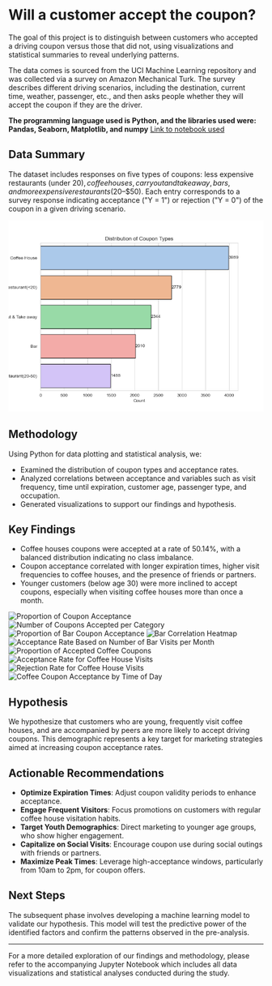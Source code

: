 # Will a customer accept the coupon? 

The goal of this project is to distinguish between customers who accepted a driving coupon versus those that did not, using visualizations and statistical summaries to reveal underlying patterns.

The data comes is sourced from the UCI Machine Learning repository and was collected via a survey on Amazon Mechanical Turk. The survey describes different driving scenarios, including the destination, current time, weather, passenger, etc., and then asks people whether they will accept the coupon if they are the driver.

**The programming language used is Python, and the libraries used were: Pandas, Seaborn, Matplotlib, and numpy**
[Link to notebook used]([/p/notebook](https://github.com/tildahh/Will_the_customer_accept_the_coupon/prompt.ipynb))

## Data Summary

The dataset includes responses on five types of coupons: less expensive restaurants (under $20), coffee houses, carry out and take away, bars, and more expensive restaurants ($20–$50). Each entry corresponds to a survey response indicating acceptance ("Y = 1") or rejection ("Y = 0") of the coupon in a given driving scenario.

![Distribution of Coupon Types](/images/coupon_distribution.png)

## Methodology

Using Python for data plotting and statistical analysis, we:
- Examined the distribution of coupon types and acceptance rates.
- Analyzed correlations between acceptance and variables such as visit frequency, time until expiration, customer age, passenger type, and occupation.
- Generated visualizations to support our findings and hypothesis.

## Key Findings

- Coffee houses coupons were accepted at a rate of 50.14%, with a balanced distribution indicating no class imbalance.
- Coupon acceptance correlated with longer expiration times, higher visit frequencies to coffee houses, and the presence of friends or partners.
- Younger customers (below age 30) were more inclined to accept coupons, especially when visiting coffee houses more than once a month.

![Proportion of Coupon Acceptance](https://github.com/tildahh/Will_the_customer_accept_the_coupon/images/all_coupon_acceptance.png)
![Number of Coupons Accepted per Category](https://github.com/tildahh/Will_the_customer_accept_the_coupon/images/all_coupons_acceptance_ratio.png)
![Proportion of Bar Coupon Acceptance](https://github.com/tildahh/Will_the_customer_accept_the_coupon/images/bar_coupon_acceptance.png)
![Bar Correlation Heatmap](https://github.com/tildahh/Will_the_customer_accept_the_coupon/images/bar_correlation_heatmap.png)
![Acceptance Rate Based on Number of Bar Visits per Month](https://github.com/tildahh/Will_the_customer_accept_the_coupon/images/bar_acceptance_rate_frequency_category.png)
![Proportion of Accepted Coffee Coupons](https://github.com/tildahh/Will_the_customer_accept_the_coupon/images/coffee_coupon_acceptance.png)
![Acceptance Rate for Coffee House Visits](https://github.com/tildahh/Will_the_customer_accept_the_coupon/images/coffee_acceptance_rate_frequency_detailed.png)
![Rejection Rate for Coffee House Visits](https://github.com/tildahh/Will_the_customer_accept_the_coupon/images/to/coffee_rejection_rate.png)
![Coffee Coupon Acceptance by Time of Day](https://github.com/tildahh/Will_the_customer_accept_the_coupon/images/to/coffee_acceptance_by_time.png)

## Hypothesis

We hypothesize that customers who are young, frequently visit coffee houses, and are accompanied by peers are more likely to accept driving coupons. This demographic represents a key target for marketing strategies aimed at increasing coupon acceptance rates.

## Actionable Recommendations

- **Optimize Expiration Times**: Adjust coupon validity periods to enhance acceptance.
- **Engage Frequent Visitors**: Focus promotions on customers with regular coffee house visitation habits.
- **Target Youth Demographics**: Direct marketing to younger age groups, who show higher engagement.
- **Capitalize on Social Visits**: Encourage coupon use during social outings with friends or partners.
- **Maximize Peak Times**: Leverage high-acceptance windows, particularly from 10am to 2pm, for coupon offers.

## Next Steps

The subsequent phase involves developing a machine learning model to validate our hypothesis. This model will test the predictive power of the identified factors and confirm the patterns observed in the pre-analysis.

---

For a more detailed exploration of our findings and methodology, please refer to the accompanying Jupyter Notebook which includes all data visualizations and statistical analyses conducted during the study.
